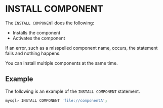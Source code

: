 # INSTALL COMPONENT

The `INSTALL COMPONENT` does the following:

* Installs the component
* Activates the component

If an error, such as a misspelled component name, occurs, the statement fails and nothing happens.

You can install multiple components at the same time. 

## Example

The following is an example of the `INSTALL COMPONENT` statement.

```{.bash data-prompt="mysql>"}
mysql> INSTALL COMPONENT 'file://componentA';
```